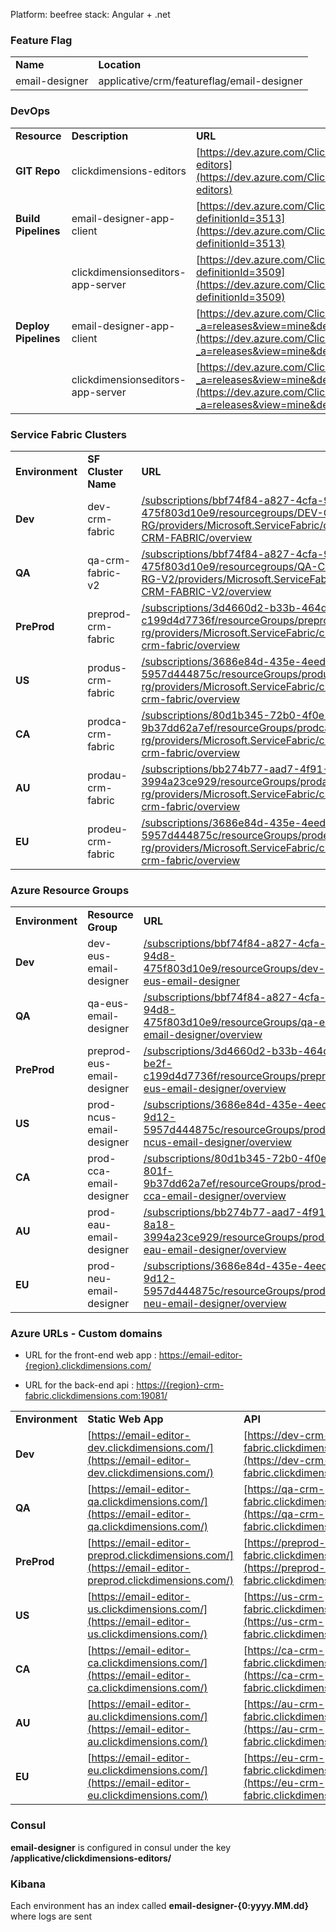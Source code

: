 Platform: beefree 
stack: Angular + .net

### Feature Flag

|   |   |
|---|---|
|**Name**|**Location**|
|email-designer|applicative/crm/featureflag/email-designer|

### DevOps

|   |   |   |
|---|---|---|
|**Resource**|**Description**|**URL**|
|**GIT Repo**|clickdimensions-editors|[https://dev.azure.com/ClickDimensionstfs/CRM/_git/clickdimensions-editors](https://dev.azure.com/ClickDimensionstfs/CRM/_git/clickdimensions-editors)|
|**Build Pipelines**|email-designer-app-client|[https://dev.azure.com/ClickDimensionstfs/CRM/_build?definitionId=3513](https://dev.azure.com/ClickDimensionstfs/CRM/_build?definitionId=3513)|
||clickdimensionseditors-app-server|[https://dev.azure.com/ClickDimensionstfs/CRM/_build?definitionId=3509](https://dev.azure.com/ClickDimensionstfs/CRM/_build?definitionId=3509)|
|**Deploy Pipelines**|email-designer-app-client|[https://dev.azure.com/ClickDimensionstfs/CRM/_release?_a=releases&view=mine&definitionId=230](https://dev.azure.com/ClickDimensionstfs/CRM/_release?_a=releases&view=mine&definitionId=230)|
||clickdimensionseditors-app-server|[https://dev.azure.com/ClickDimensionstfs/CRM/_release?_a=releases&view=mine&definitionId=231](https://dev.azure.com/ClickDimensionstfs/CRM/_release?_a=releases&view=mine&definitionId=231)|

### Service Fabric Clusters

|   |   |   |   |
|---|---|---|---|
|**Environment**|**SF Cluster Name**|**URL**||
|**Dev**|dev-crm-fabric|[/subscriptions/bbf74f84-a827-4cfa-94d8-475f803d10e9/resourcegroups/DEV-CRM-FABRIC-RG/providers/Microsoft.ServiceFabric/clusters/DEV-CRM-FABRIC/overview](https://portal.azure.com/#@korenclickdimensions.onmicrosoft.com/resource/subscriptions/bbf74f84-a827-4cfa-94d8-475f803d10e9/resourcegroups/DEV-CRM-FABRIC-RG/providers/Microsoft.ServiceFabric/clusters/DEV-CRM-FABRIC/overview)||
|**QA**|qa-crm-fabric-v2|[/subscriptions/bbf74f84-a827-4cfa-94d8-475f803d10e9/resourcegroups/QA-CRM-FABRIC-RG-V2/providers/Microsoft.ServiceFabric/clusters/QA-CRM-FABRIC-V2/overview](https://portal.azure.com/#@korenclickdimensions.onmicrosoft.com/resource/subscriptions/bbf74f84-a827-4cfa-94d8-475f803d10e9/resourcegroups/QA-CRM-FABRIC-RG-V2/providers/Microsoft.ServiceFabric/clusters/QA-CRM-FABRIC-V2)||
|**PreProd**|preprod-crm-fabric|[/subscriptions/3d4660d2-b33b-464d-be2f-c199d4d7736f/resourceGroups/preprod-crm-fabric-rg/providers/Microsoft.ServiceFabric/clusters/preprod-crm-fabric/overview](https://portal.azure.com/#@korenclickdimensions.onmicrosoft.com/resource/subscriptions/3d4660d2-b33b-464d-be2f-c199d4d7736f/resourceGroups/preprod-crm-fabric-rg/providers/Microsoft.ServiceFabric/clusters/preprod-crm-fabric)||
|**US**|produs-crm-fabric|[/subscriptions/3686e84d-435e-4eed-9d12-5957d444875c/resourceGroups/produs-crm-fabric-rg/providers/Microsoft.ServiceFabric/clusters/produs-crm-fabric/overview](https://portal.azure.com/#@korenclickdimensions.onmicrosoft.com/resource/subscriptions/3686e84d-435e-4eed-9d12-5957d444875c/resourceGroups/produs-crm-fabric-rg/providers/Microsoft.ServiceFabric/clusters/produs-crm-fabric/overview)||
|**CA**|prodca-crm-fabric|[/subscriptions/80d1b345-72b0-4f0e-801f-9b37dd62a7ef/resourceGroups/prodca-crm-fabric-rg/providers/Microsoft.ServiceFabric/clusters/prodca-crm-fabric/overview](https://portal.azure.com/#@korenclickdimensions.onmicrosoft.com/resource/subscriptions/80d1b345-72b0-4f0e-801f-9b37dd62a7ef/resourceGroups/prodca-crm-fabric-rg/providers/Microsoft.ServiceFabric/clusters/prodca-crm-fabric/overview)||
|**AU**|prodau-crm-fabric|[/subscriptions/bb274b77-aad7-4f91-8a18-3994a23ce929/resourceGroups/prodau-crm-fabric-rg/providers/Microsoft.ServiceFabric/clusters/prodau-crm-fabric/overview](https://portal.azure.com/#@korenclickdimensions.onmicrosoft.com/resource/subscriptions/bb274b77-aad7-4f91-8a18-3994a23ce929/resourceGroups/prodau-crm-fabric-rg/providers/Microsoft.ServiceFabric/clusters/prodau-crm-fabric/overview)||
|**EU**|prodeu-crm-fabric|[/subscriptions/3686e84d-435e-4eed-9d12-5957d444875c/resourceGroups/prodeu-crm-fabric-rg/providers/Microsoft.ServiceFabric/clusters/prodeu-crm-fabric/overview](https://portal.azure.com/#@korenclickdimensions.onmicrosoft.com/resource/subscriptions/3686e84d-435e-4eed-9d12-5957d444875c/resourceGroups/prodeu-crm-fabric-rg/providers/Microsoft.ServiceFabric/clusters/prodeu-crm-fabric/overview)||

### Azure Resource Groups

|   |   |   |   |
|---|---|---|---|
|**Environment**|**Resource Group**|**URL**||
|**Dev**|dev-eus-email-designer|[/subscriptions/bbf74f84-a827-4cfa-94d8-475f803d10e9/resourceGroups/dev-eus-email-designer](https://portal.azure.com/#@korenclickdimensions.onmicrosoft.com/resource/subscriptions/bbf74f84-a827-4cfa-94d8-475f803d10e9/resourceGroups/dev-eus-email-designer)||
|**QA**|qa-eus-email-designer|[/subscriptions/bbf74f84-a827-4cfa-94d8-475f803d10e9/resourceGroups/qa-eus-email-designer/overview](https://portal.azure.com/#@korenclickdimensions.onmicrosoft.com/resource/subscriptions/bbf74f84-a827-4cfa-94d8-475f803d10e9/resourceGroups/qa-eus-email-designer/overview)||
|**PreProd**|preprod-eus-email-designer|[/subscriptions/3d4660d2-b33b-464d-be2f-c199d4d7736f/resourceGroups/preprod-eus-email-designer/overview](https://portal.azure.com/#@korenclickdimensions.onmicrosoft.com/resource/subscriptions/3d4660d2-b33b-464d-be2f-c199d4d7736f/resourceGroups/preprod-eus-email-designer/overview)||
|**US**|prod-ncus-email-designer|[/subscriptions/3686e84d-435e-4eed-9d12-5957d444875c/resourceGroups/prod-ncus-email-designer/overview](https://portal.azure.com/#@korenclickdimensions.onmicrosoft.com/resource/subscriptions/3686e84d-435e-4eed-9d12-5957d444875c/resourceGroups/prod-ncus-email-designer/overview)||
|**CA**|prod-cca-email-designer|[/subscriptions/80d1b345-72b0-4f0e-801f-9b37dd62a7ef/resourceGroups/prod-cca-email-designer/overview](https://portal.azure.com/#@korenclickdimensions.onmicrosoft.com/resource/subscriptions/80d1b345-72b0-4f0e-801f-9b37dd62a7ef/resourceGroups/prod-cca-email-designer/overview)||
|**AU**|prod-eau-email-designer|[/subscriptions/bb274b77-aad7-4f91-8a18-3994a23ce929/resourceGroups/prod-eau-email-designer/overview](https://portal.azure.com/#@korenclickdimensions.onmicrosoft.com/resource/subscriptions/bb274b77-aad7-4f91-8a18-3994a23ce929/resourceGroups/prod-eau-email-designer/overview)||
|**EU**|prod-neu-email-designer|[/subscriptions/3686e84d-435e-4eed-9d12-5957d444875c/resourceGroups/prod-neu-email-designer/overview](https://portal.azure.com/#@korenclickdimensions.onmicrosoft.com/resource/subscriptions/3686e84d-435e-4eed-9d12-5957d444875c/resourceGroups/prod-neu-email-designer/overview)||

### Azure URLs - Custom domains

- URL for the front-end web app : [https://email-editor-{region}.clickdimensions.com/](https://email-editor-{region}.clickdimensions.com/)
    
- URL for the back-end api : [https://{region}-crm-fabric.clickdimensions.com:19081/](#)
    

|   |   |   |
|---|---|---|
|**Environment**|**Static Web App**|**API**|
|**Dev**|[https://email-editor-dev.clickdimensions.com/](https://email-editor-dev.clickdimensions.com/)|[https://dev-crm-fabric.clickdimensions.com:19081/](https://dev-crm-fabric.clickdimensions.com:19081/)|
|**QA**|[https://email-editor-qa.clickdimensions.com/](https://email-editor-qa.clickdimensions.com/)|[https://qa-crm-fabric.clickdimensions.com:19081/](https://qa-crm-fabric.clickdimensions.com:19081/)|
|**PreProd**|[https://email-editor-preprod.clickdimensions.com/](https://email-editor-preprod.clickdimensions.com/)|[https://preprod-crm-fabric.clickdimensions.com:19081/](https://preprod-crm-fabric.clickdimensions.com:19081/)|
|**US**|[https://email-editor-us.clickdimensions.com/](https://email-editor-us.clickdimensions.com/)|[https://us-crm-fabric.clickdimensions.com:19081/](https://us-crm-fabric.clickdimensions.com:19081/)|
|**CA**|[https://email-editor-ca.clickdimensions.com/](https://email-editor-ca.clickdimensions.com/)|[https://ca-crm-fabric.clickdimensions.com:19081/](https://ca-crm-fabric.clickdimensions.com:19081/)|
|**AU**|[https://email-editor-au.clickdimensions.com/](https://email-editor-au.clickdimensions.com/)|[https://au-crm-fabric.clickdimensions.com:19081/](https://au-crm-fabric.clickdimensions.com:19081/)|
|**EU**|[https://email-editor-eu.clickdimensions.com/](https://email-editor-eu.clickdimensions.com/)|[https://eu-crm-fabric.clickdimensions.com:19081/](https://eu-crm-fabric.clickdimensions.com:19081/)|

### Consul

**email-designer** is configured in consul under the key **/applicative/clickdimensions-editors/**

### Kibana

Each environment has an index called **email-designer-{0:yyyy.MM.dd}** where logs are sent
